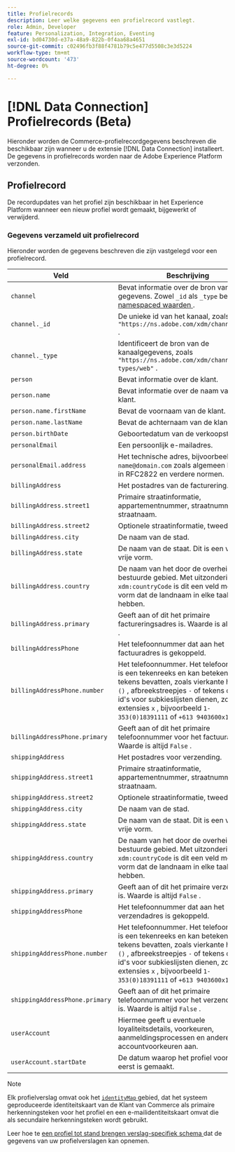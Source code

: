 ```yaml
---
title: Profielrecords
description: Leer welke gegevens een profielrecord vastlegt.
role: Admin, Developer
feature: Personalization, Integration, Eventing
exl-id: bd04730d-e37a-48a9-822b-0f4aa68a4651
source-git-commit: c02496fb3f88f4781b79c5e477d5508c3e3d5224
workflow-type: tm+mt
source-wordcount: '473'
ht-degree: 0%

---
```


# [!DNL Data Connection] Profielrecords (Beta)

Hieronder worden de Commerce-profielrecordgegevens beschreven die beschikbaar zijn wanneer u de extensie [!DNL Data Connection] installeert. De gegevens in profielrecords worden naar de Adobe Experience Platform verzonden.

## Profielrecord

De recordupdates van het profiel zijn beschikbaar in het Experience Platform wanneer een nieuw profiel wordt gemaakt, bijgewerkt of verwijderd.

### Gegevens verzameld uit profielrecord

Hieronder worden de gegevens beschreven die zijn vastgelegd voor een profielrecord.

| Veld | Beschrijving |
|---|---|
| `channel` | Bevat informatie over de bron van de gegevens. Zowel `_id` als `_type` bevatten [ namespaced waarden ](https://experienceleague.adobe.com/en/docs/experience-platform/xdm/schema/namespaces). |
| `channel._id` | De unieke id van het kanaal, zoals `"https://ns.adobe.com/xdm/channels/web"` . |
| `channel._type` | Identificeert de bron van de kanaalgegevens, zoals `"https://ns.adobe.com/xdm/channel-types/web"` . |
| `person` | Bevat informatie over de klant. |
| `person.name` | Bevat informatie over de naam van de klant. |
| `person.name.firstName` | Bevat de voornaam van de klant. |
| `person.name.lastName` | Bevat de achternaam van de klant. |
| `person.birthDate` | Geboortedatum van de verkoopster. |
| `personalEmail` | Een persoonlijk e-mailadres. |
| `personalEmail.address` | Het technische adres, bijvoorbeeld, `name@domain.com` zoals algemeen bepaald in RFC2822 en verdere normen. |
| `billingAddress` | Het postadres van de facturering. |
| `billingAddress.street1` | Primaire straatinformatie, appartementnummer, straatnummer en straatnaam. |
| `billingAddress.street2` | Optionele straatinformatie, tweede regel. |
| `billingAddress.city` | De naam van de stad. |
| `billingAddress.state` | De naam van de staat. Dit is een veld met vrije vorm. |
| `billingAddress.country` | De naam van het door de overheid bestuurde gebied. Met uitzondering van `xdm:countryCode` is dit een veld met vrije vorm dat de landnaam in elke taal kan hebben. |
| `billingAddress.primary` | Geeft aan of dit het primaire factureringsadres is. Waarde is altijd `False` . |
| `billingAddressPhone` | Het telefoonnummer dat aan het factuuradres is gekoppeld. |
| `billingAddressPhone.number` | Het telefoonnummer. Het telefoonnummer is een tekenreeks en kan betekenisvolle tekens bevatten, zoals vierkante haakjes `()` , afbreekstreepjes `-` of tekens die als id&#39;s voor subkieslijsten dienen, zoals extensies `x` , bijvoorbeeld `1-353(0)18391111` of `+613 9403600x1234` . |
| `billingAddressPhone.primary` | Geeft aan of dit het primaire telefoonnummer voor het factuuradres is. Waarde is altijd `False` . |
| `shippingAddress` | Het postadres voor verzending. |
| `shippingAddress.street1` | Primaire straatinformatie, appartementnummer, straatnummer en straatnaam. |
| `shippingAddress.street2` | Optionele straatinformatie, tweede regel. |
| `shippingAddress.city` | De naam van de stad. |
| `shippingAddress.state` | De naam van de staat. Dit is een veld met vrije vorm. |
| `shippingAddress.country` | De naam van het door de overheid bestuurde gebied. Met uitzondering van `xdm:countryCode` is dit een veld met vrije vorm dat de landnaam in elke taal kan hebben. |
| `shippingAddress.primary` | Geeft aan of dit het primaire verzendadres is. Waarde is altijd `False` . |
| `shippingAddressPhone` | Het telefoonnummer dat aan het verzendadres is gekoppeld. |
| `shippingAddressPhone.number` | Het telefoonnummer. Het telefoonnummer is een tekenreeks en kan betekenisvolle tekens bevatten, zoals vierkante haakjes `()` , afbreekstreepjes `-` of tekens die als id&#39;s voor subkieslijsten dienen, zoals extensies `x` , bijvoorbeeld `1-353(0)18391111` of `+613 9403600x1234` . |
| `shippingAddressPhone.primary` | Geeft aan of dit het primaire telefoonnummer voor het verzendadres is. Waarde is altijd `False` . |
| `userAccount` | Hiermee geeft u eventuele loyaliteitsdetails, voorkeuren, aanmeldingsprocessen en andere accountvoorkeuren aan. |
| `userAccount.startDate` | De datum waarop het profiel voor het eerst is gemaakt. |

>[!NOTE]
>
>Elk profielverslag omvat ook het [`identityMap` ](https://experienceleague.adobe.com/en/docs/experience-platform/xdm/field-groups/profile/identitymap) gebied, dat het systeem geproduceerde identiteitskaart van de Klant van Commerce als primaire herkenningsteken voor het profiel en een e-mailidentiteitskaart omvat die als secundaire herkenningsteken wordt gebruikt.

Leer hoe te [ een profiel tot stand brengen verslag-specifiek schema ](profile-data.md) dat de gegevens van uw profielverslagen kan opnemen.
